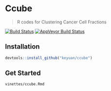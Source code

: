 # Ccube
>R codes for Clustering Cancer Cell Fractions

[![Build Status](https://travis-ci.org/keyuan/ccube.svg?branch=master)](https://travis-ci.org/keyuan/ccube)
 [![AppVeyor Build Status](https://ci.appveyor.com/api/projects/status/github/keyuan/ccube?branch=master)](https://ci.appveyor.com/project/keyuan/ccube)

## Installation
```r
devtools::install_github("keyuan/ccube")
```

## Get Started
```
vinettes/ccube.Rmd
```
